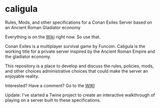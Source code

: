 # caligula
Rules, Mods, and other specifications for a Conan Exiles Server based on an Ancient Roman Gladiator economy 

Everything is on the [Wiki](https://github.com/Yyanu-nav/caligula/wiki) right now. So use that. 

Conan Exiles is a multiplayer survival game by Funcom. Caligula is the working title for a private server inspired by the Ancient Roman Empire and the gladiator economy. 

This repository is a place to develop and discuss the rules, policies, mods, and other choices administrative choices that could make the server an enjoyable reality. 

Interested? Have a comment?  Go to the [WIKI](https://github.com/Yyanu-nav/caligula/wiki)

Update: I've started a Twine project to create an interactive walkthrough of playing on a server built to these specifications. 

